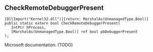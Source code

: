 ## CheckRemoteDebuggerPresent

```
[DllImport("Kernel32.dll")][return: MarshalAs(UnmanagedType.Bool)]
public static extern bool CheckRemoteDebuggerPresent(
   IntPtr hProcess,
   [MarshalAs(UnmanagedType.Bool)] ref bool pbDebuggerPresent
);
```

Microsoft documentation: (TODO)
